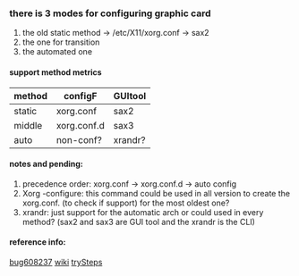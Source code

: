 ### there is 3 modes for configuring graphic card
1. the old static method -> /etc/X11/xorg.conf -> sax2
2. the one for transition
3. the automated one

#### support method metrics
method|configF|GUItool
------|-------|-------
static|xorg.conf|sax2
middle|xorg.conf.d|sax3
auto|non-conf?|xrandr?


#### notes and pending:
1. precedence order: xorg.conf -> xorg.conf.d -> auto config
2. Xorg -configure: this command could be used in all version to create the xorg.conf. (to check if support) for the most oldest one?
3. xrandr: just support for the automatic arch or could used in every method? (sax2 and sax3 are GUI tool and the xrandr is the CLI)


#### reference info:
[bug608237](https://bugzilla.novell.com/show_bug.cgi?id=608237)
[wiki](https://en.opensuse.org/SDB:Configuring_graphics_cards)
[trySteps](https://en.opensuse.org/SDB:Configuring_graphics_cards)
